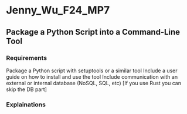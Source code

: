 # Jenny_Wu_F24_MP7
## Package a Python Script into a Command-Line Tool 

### Requirements 
Package a Python script with setuptools or a similar tool
Include a user guide on how to install and use the tool
Include communication with an external or internal database (NoSQL, SQL, etc) [If you use Rust you can skip the DB part]

### Explainations 